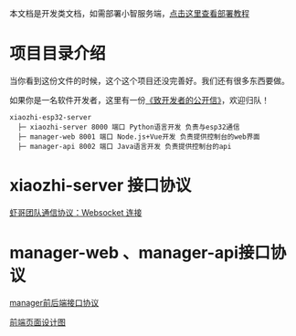 本文档是开发类文档，如需部署小智服务端，[点击这里查看部署教程](../README.md#%E4%BD%BF%E7%94%A8%E6%96%B9%E5%BC%8F-)

# 项目目录介绍
当你看到这份文件的时候，这个这个项目还没完善好。我们还有很多东西要做。

如果你是一名软件开发者，这里有一份[《致开发者的公开信》](../docs/contributor_open_letter.md)，欢迎归队！

```
xiaozhi-esp32-server
  ├─ xiaozhi-server 8000 端口 Python语言开发 负责与esp32通信
  ├─ manager-web 8001 端口 Node.js+Vue开发 负责提供控制台的web界面
  ├─ manager-api 8002 端口 Java语言开发 负责提供控制台的api
```

# xiaozhi-server 接口协议

[虾哥团队通信协议：Websocket 连接](https://ccnphfhqs21z.feishu.cn/wiki/M0XiwldO9iJwHikpXD5cEx71nKh)

# manager-web 、manager-api接口协议

[manager前后端接口协议](https://app.apifox.com/invite/project?token=H_8qhgfjUeaAL0wybghgU)

[前端页面设计图](https://codesign.qq.com/app/s/526108506410828)
